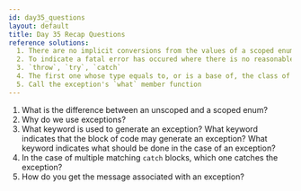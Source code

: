 ```yaml
---
id: day35_questions
layout: default
title: Day 35 Recap Questions
reference solutions:
  1. There are no implicit conversions from the values of a scoped enum to an integer.
  2. To indicate a fatal error has occured where there is no reasonable way to continue from the point of the error (but there might be a way to continue from somewhere else)
  3. `throw`, `try`, `catch`
  4. The first one whose type equals to, or is a base of, the class of the thrown exception
  5. Call the exception's `what` member function
---
```


1. What is the difference between an unscoped and a scoped enum?
2. Why do we use exceptions?
3. What keyword is used to generate an exception? What keyword indicates that the block of code may generate an exception? What keyword indicates what should be done in the case of an exception?
4. In the case of multiple matching `catch` blocks, which one catches the exception?
5. How do you get the message associated with an exception?
